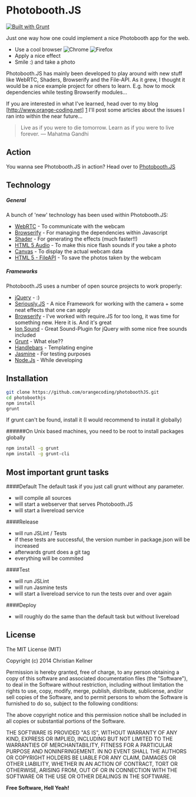 Photobooth.JS
=========
[![Built with Grunt](https://cdn.gruntjs.com/builtwith.png)](http://gruntjs.com/)

Just one way how one could implement a nice Photobooth app for the web. 

  - Use a cool browser ![Chrome](https://raw.githubusercontent.com/alrra/browser-logos/master/chrome/chrome_24x24.png)  ![Firefox](https://raw.githubusercontent.com/alrra/browser-logos/master/firefox/firefox_24x24.png)
  - Apply a nice effect
  - Smile :) and take a photo

Photobooth.JS has mainly been developed to play around with new stuff like WebRTC, Shaders, Browserify and the File-API. As it grew, I thought it would be a nice example project for others to learn. E.g. how to mock dependencies while testing Browserify modules...

If you are interested in what I've learned, head over to my blog [http://www.orange-coding.net] [1] I'll post some articles about the issues I ran into within the near future...

> Live as if you were to die tomorrow. Learn as if you were to live forever.
― Mahatma Gandhi


Action
-----------
You wanna see Photobooth.JS in action?
Head over to [Photobooth.JS][2]

Technology
-----------
##### General
A bunch of 'new' technology has been used within Photobooth.JS:

* [WebRTC] - To communicate with the webcam
* [Browserify] - For managing the dependencies within Javascript
* [Shader] - For generating the effects (much faster!!)
* [HTML 5 Audio] - To make this nice flash sounds if you take a photo
* [Canvas] - To display the actual webcam data
* [HTML 5 - FileAPI] - To save the photos taken by the webcam

##### Frameworks
Photobooth.JS uses a number of open source projects to work properly:

* [jQuery] - :) 
* [Seriously.JS] - A nice Framework for working with the camera + some neat effects that one can apply
* [Browserify] - I've worked with require.JS for too long, it was time for something new. Here it is. And it's great
* [Ion Sound] - Great Sound-Plugin for jQuery with some nice free sounds included
* [Grunt] - What else??
* [Handlebars] - Templating engine
* [Jasmine] - For testing purposes
* [Node.Js] - While developing

Installation
--------------

```sh
git clone https://github.com/orangecoding/photoboothJS.git
cd photoboothjs
npm install
grunt
```
If grunt can't be found, install it (I would recommend to install it globally)

######On Unix based machines, you need to be root to install packages globally
```sh
npm install -g grunt
npm install -g grunt-cli
```
Most important grunt tasks
--------------
####Default
The default task if you just call grunt without any parameter.
- will compile all sources
- will start a webserver that serves Photobooth.JS
- will start a livereload service

####Release
- will run JSLint / Tests
- if these tests are successful, the version number in package.json will be increased
- afterwards grunt does a git tag
- everything will be commited

####Test
- will run JSLint
- will run Jasmine tests
- will start a livereload service to run the tests over and over again
 
####Deploy
- will roughly do the same than the default task but without livereload
 

License
----

The MIT License (MIT)

Copyright (c) 2014 Christian Kellner

Permission is hereby granted, free of charge, to any person obtaining a copy
of this software and associated documentation files (the "Software"), to deal
in the Software without restriction, including without limitation the rights
to use, copy, modify, merge, publish, distribute, sublicense, and/or sell
copies of the Software, and to permit persons to whom the Software is
furnished to do so, subject to the following conditions:

The above copyright notice and this permission notice shall be included in
all copies or substantial portions of the Software.

THE SOFTWARE IS PROVIDED "AS IS", WITHOUT WARRANTY OF ANY KIND, EXPRESS OR
IMPLIED, INCLUDING BUT NOT LIMITED TO THE WARRANTIES OF MERCHANTABILITY,
FITNESS FOR A PARTICULAR PURPOSE AND NONINFRINGEMENT. IN NO EVENT SHALL THE
AUTHORS OR COPYRIGHT HOLDERS BE LIABLE FOR ANY CLAIM, DAMAGES OR OTHER
LIABILITY, WHETHER IN AN ACTION OF CONTRACT, TORT OR OTHERWISE, ARISING FROM,
OUT OF OR IN CONNECTION WITH THE SOFTWARE OR THE USE OR OTHER DEALINGS IN
THE SOFTWARE.


**Free Software, Hell Yeah!**

[1]:http://www.orange-coding.net
[2]:http://photobooth.orange-coding.net
[Seriously.JS]:https://github.com/brianchirls/Seriously.js
[Browserify]:http://browserify.org/
[node.js]:http://nodejs.org
[Ion Sound]:http://ionden.com/a/plugins/ion.sound/en.html
[Grunt]:http://gruntjs.com/
[Jasmine]:http://jasmine.github.io/
[jQuery]:http://jquery.com
[Handlebars]:http://handlebarsjs.com/
[WebRTC]:http://www.webrtc.org/
[Shader]:http://www.html5rocks.com/en/tutorials/webgl/shaders/
[HTML 5 Audio]:http://en.wikipedia.org/wiki/HTML5_Audio
[Canvas]:http://en.wikipedia.org/wiki/Canvas_element
[HTML 5 - FileAPI]:http://www.w3.org/TR/FileAPI/